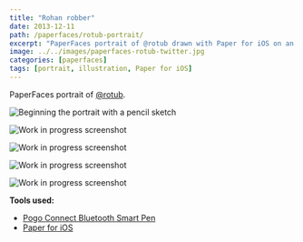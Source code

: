 ```yaml
---
title: "Rohan robber"
date: 2013-12-11
path: /paperfaces/rotub-portrait/
excerpt: "PaperFaces portrait of @rotub drawn with Paper for iOS on an iPad."
image: ../../images/paperfaces-rotub-twitter.jpg
categories: [paperfaces]
tags: [portrait, illustration, Paper for iOS]
---
```


PaperFaces portrait of [@rotub](https://twitter.com/rotub).

![Beginning the portrait with a pencil sketch](../../images/paperfaces-rotub-process-1-lg.jpg)

![Work in progress screenshot](../../images/paperfaces-rotub-process-2-lg.jpg)

![Work in progress screenshot](../../images/paperfaces-rotub-process-3-lg.jpg)

![Work in progress screenshot](../../images/paperfaces-rotub-process-4-lg.jpg)

![Work in progress screenshot](../../images/paperfaces-rotub-process-5-lg.jpg)

**Tools used:**

- [Pogo Connect Bluetooth Smart Pen](https://www.amazon.com/gp/product/B009K448L4/ref=as_li_ss_tl?ie=UTF8&camp=1789&creative=390957&creativeASIN=B009K448L4&linkCode=as2&tag=mademist-20)
- [Paper for iOS](https://paper.bywetransfer.com/)
